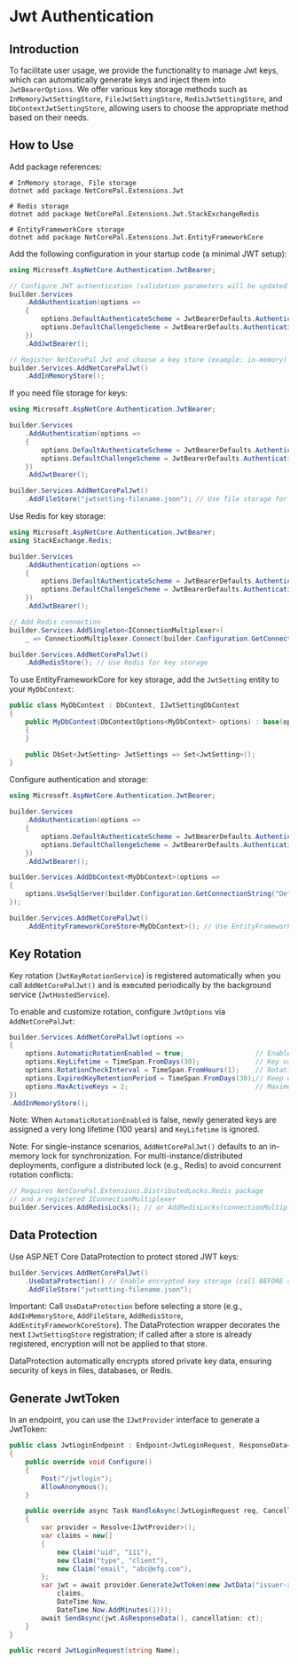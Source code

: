 # Jwt Authentication

## Introduction

To facilitate user usage, we provide the functionality to manage Jwt keys, which can automatically generate keys and inject them into `JwtBearerOptions`. We offer various key storage methods such as `InMemoryJwtSettingStore`, `FileJwtSettingStore`, `RedisJwtSettingStore`, and `DbContextJwtSettingStore`, allowing users to choose the appropriate method based on their needs.

## How to Use

Add package references:

```shell
# InMemory storage, File storage
dotnet add package NetCorePal.Extensions.Jwt   

# Redis storage
dotnet add package NetCorePal.Extensions.Jwt.StackExchangeRedis

# EntityFrameworkCore storage
dotnet add package NetCorePal.Extensions.Jwt.EntityFrameworkCore
```

Add the following configuration in your startup code (a minimal JWT setup):

```csharp
using Microsoft.AspNetCore.Authentication.JwtBearer;

// Configure JWT authentication (validation parameters will be updated dynamically by the background service)
builder.Services
    .AddAuthentication(options =>
    {
        options.DefaultAuthenticateScheme = JwtBearerDefaults.AuthenticationScheme;
        options.DefaultChallengeScheme = JwtBearerDefaults.AuthenticationScheme;
    })
    .AddJwtBearer();

// Register NetCorePal Jwt and choose a key store (example: in-memory)
builder.Services.AddNetCorePalJwt()
    .AddInMemoryStore();
```

If you need file storage for keys:

```csharp
using Microsoft.AspNetCore.Authentication.JwtBearer;

builder.Services
    .AddAuthentication(options =>
    {
        options.DefaultAuthenticateScheme = JwtBearerDefaults.AuthenticationScheme;
        options.DefaultChallengeScheme = JwtBearerDefaults.AuthenticationScheme;
    })
    .AddJwtBearer();

builder.Services.AddNetCorePalJwt()
    .AddFileStore("jwtsetting-filename.json"); // Use file storage for keys
```

Use Redis for key storage:

```csharp
using Microsoft.AspNetCore.Authentication.JwtBearer;
using StackExchange.Redis;

builder.Services
    .AddAuthentication(options =>
    {
        options.DefaultAuthenticateScheme = JwtBearerDefaults.AuthenticationScheme;
        options.DefaultChallengeScheme = JwtBearerDefaults.AuthenticationScheme;
    })
    .AddJwtBearer();

// Add Redis connection
builder.Services.AddSingleton<IConnectionMultiplexer>(
    _ => ConnectionMultiplexer.Connect(builder.Configuration.GetConnectionString("Redis")!));

builder.Services.AddNetCorePalJwt()
    .AddRedisStore(); // Use Redis for key storage
```

To use EntityFrameworkCore for key storage, add the `JwtSetting` entity to your `MyDbContext`:

```csharp
public class MyDbContext : DbContext, IJwtSettingDbContext
{
    public MyDbContext(DbContextOptions<MyDbContext> options) : base(options)
    {
    }

    public DbSet<JwtSetting> JwtSettings => Set<JwtSetting>();
}
```

Configure authentication and storage:

```csharp
using Microsoft.AspNetCore.Authentication.JwtBearer;

builder.Services
    .AddAuthentication(options =>
    {
        options.DefaultAuthenticateScheme = JwtBearerDefaults.AuthenticationScheme;
        options.DefaultChallengeScheme = JwtBearerDefaults.AuthenticationScheme;
    })
    .AddJwtBearer();

builder.Services.AddDbContext<MyDbContext>(options =>
{
    options.UseSqlServer(builder.Configuration.GetConnectionString("DefaultConnection"));
});

builder.Services.AddNetCorePalJwt()
    .AddEntityFrameworkCoreStore<MyDbContext>(); // Use EntityFrameworkCore for key storage
```

## Key Rotation

Key rotation (`JwtKeyRotationService`) is registered automatically when you call `AddNetCorePalJwt()` and is executed periodically by the background service (`JwtHostedService`).

To enable and customize rotation, configure `JwtOptions` via `AddNetCorePalJwt`:

```csharp
builder.Services.AddNetCorePalJwt(options =>
{
    options.AutomaticRotationEnabled = true;                  // Enable automatic rotation
    options.KeyLifetime = TimeSpan.FromDays(30);              // Key validity (applies only when AutomaticRotationEnabled = true)
    options.RotationCheckInterval = TimeSpan.FromHours(1);    // Rotation check interval
    options.ExpiredKeyRetentionPeriod = TimeSpan.FromDays(30);// Keep expired keys to validate existing tokens
    options.MaxActiveKeys = 2;                                // Maximum number of active keys to keep
})
.AddInMemoryStore();
```

Note: When `AutomaticRotationEnabled` is false, newly generated keys are assigned a very long lifetime (100 years) and `KeyLifetime` is ignored.

Note: For single-instance scenarios, `AddNetCorePalJwt()` defaults to an in-memory lock for synchronization. For multi-instance/distributed deployments, configure a distributed lock (e.g., Redis) to avoid concurrent rotation conflicts:

```csharp
// Requires NetCorePal.Extensions.DistributedLocks.Redis package
// and a registered IConnectionMultiplexer
builder.Services.AddRedisLocks(); // or AddRedisLocks(connectionMultiplexer)
```

## Data Protection

Use ASP.NET Core DataProtection to protect stored JWT keys:

```csharp
builder.Services.AddNetCorePalJwt()
    .UseDataProtection() // Enable encrypted key storage (call BEFORE selecting a store)
    .AddFileStore("jwtsetting-filename.json");
```

Important: Call `UseDataProtection` before selecting a store (e.g., `AddInMemoryStore`, `AddFileStore`, `AddRedisStore`, `AddEntityFrameworkCoreStore`). The DataProtection wrapper decorates the next `IJwtSettingStore` registration; if called after a store is already registered, encryption will not be applied to that store.

DataProtection automatically encrypts stored private key data, ensuring security of keys in files, databases, or Redis.

## Generate JwtToken

In an endpoint, you can use the `IJwtProvider` interface to generate a JwtToken:

```csharp
public class JwtLoginEndpoint : Endpoint<JwtLoginRequest, ResponseData<string>>
{
    public override void Configure()
    {
        Post("/jwtlogin");
        AllowAnonymous();
    }

    public override async Task HandleAsync(JwtLoginRequest req, CancellationToken ct)
    {
        var provider = Resolve<IJwtProvider>();
        var claims = new[]
        {
            new Claim("uid", "111"),
            new Claim("type", "client"),
            new Claim("email", "abc@efg.com"),
        };
        var jwt = await provider.GenerateJwtToken(new JwtData("issuer-x", "audience-y",
            claims,
            DateTime.Now,
            DateTime.Now.AddMinutes(1)));
        await SendAsync(jwt.AsResponseData(), cancellation: ct);
    }
}

public record JwtLoginRequest(string Name);
```